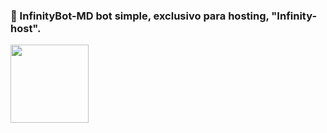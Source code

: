 ### 🚩 InfinityBot-MD bot simple, exclusivo para hosting, "Infinity-host".

<a href="https://chat.whatsapp.com/GQ82mPnSYnm0XL2hLPk7FV"><img src="https://qu.ax/TPhh.jpg" height="125px"></a>
